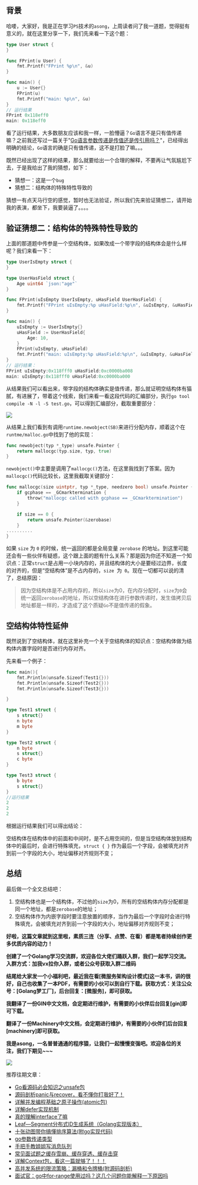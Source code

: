 ## 背景

哈喽，大家好，我是正在学习`PS`技术的`asong`，上周读者问了我一道题，觉得挺有意义的，就在这里分享一下，我们先来看一下这个题：

```go
type User struct {
}

func FPrint(u User) {
	fmt.Printf("FPrint %p\n", &u)
}

func main() {
	u := User{}
	FPrint(u)
	fmt.Printf("main: %p\n", &u)
}
// 运行结果
FPrint 0x118eff0
main: 0x118eff0
```

看了运行结果，大多数朋友应该和我一样，一脸懵逼？`Go`语言不是只有值传递嘛？之前我还写过一篇关于"[Go语言参数传递是传值还是传引用吗？](https://mp.weixin.qq.com/s/JHbFh2GhoKewlemq7iI59Q)"，已经得出明确的结论，`Go`语言的确是只有值传递，这不是打脸了嘛。。。

既然已经出现了这样的结果，那么就要给出一个合理的解释，不要再让气氛尴尬下去，于是我给出了我的猜想，如下：

- 猜想一：这是一个`bug`
- 猜想二：结构体的特殊特性导致的

猜想一有点天马行空的感觉，暂时也无法验证，所以我们先来验证猜想二，请开始我的表演，都坐下，我要装逼了。。。。



## 验证猜想二：结构体的特殊特性导致的

上面的那道题中传参是一个空结构体，如果改成一个带字段的结构体会是什么样呢？我们来看一下：

```go
type UserIsEmpty struct {
}

type UserHasField struct {
	Age uint64 `json:"age"`
}

func FPrint(uIsEmpty UserIsEmpty, uHasField UserHasField) {
	fmt.Printf("FPrint uIsEmpty:%p uHasField:%p\n", &uIsEmpty, &uHasField)
}

func main() {
	uIsEmpty := UserIsEmpty{}
	uHasField := UserHasField{
		Age: 10,
	}
	FPrint(uIsEmpty, uHasField)
	fmt.Printf("main: uIsEmpty:%p uHasField:%p\n", &uIsEmpty, &uHasField)
}
// 运行结果：
FPrint uIsEmpty:0x118fff0 uHasField:0xc0000ba008
main: uIsEmpty:0x118fff0 uHasField:0xc0000ba000
```

从结果我们可以看出来，带字段的结构体确实是值传递，那么就证明空结构体有猫腻，有进展了，带着这个线索，我们来看一看这段代码的汇编部分，执行`go tool compile -N -l -S test.go`，可以得到汇编部分，截取重要部分：

![](https://song-oss.oss-cn-beijing.aliyuncs.com/golang_dream/article/static/%E6%88%AA%E5%B1%8F2021-03-01%20%E4%B8%8B%E5%8D%888.32.47.png)



从结果上我们看到有调用`runtime.newobject(SB)`来进行分配内存，顺着这个在`runtme/malloc.go`中找到了他的实现：

```go
func newobject(typ *_type) unsafe.Pointer {
	return mallocgc(typ.size, typ, true)
}
```

`newobject()`中主要是调用了`mallocgc()`方法，在这里我找到了答案。因为`mallocgc()`代码比较长，这里我截取关键部分：

```go
func mallocgc(size uintptr, typ *_type, needzero bool) unsafe.Pointer {
	if gcphase == _GCmarktermination {
		throw("mallocgc called with gcphase == _GCmarktermination")
	}

	if size == 0 {
		return unsafe.Pointer(&zerobase)
	}
..........
}
```

如果 `size` 为 `0` 的时候，统一返回的都是全局变量 `zerobase` 的地址。到这里可能还会有一些伙伴有疑惑，这个跟上面的题有什么关系？那是因为你还不知道一个知识点：正常`struct`是占用一小块内存的，并且结构体的大小是要经过边界，长度的对齐的，但是“空结构体”是不占内存的，`size `为` 0`。现在一切都可以说的清了，总结原因：

> 因为空结构体是不占用内存的，所以`size`为0，在内存分配时，`size`为`0`会统一返回`zerobase`的地址，所以空结构体在进行参数传递时，发生值拷贝后地址都是一样的，才造成了这个质疑`Go`不是值传递的假象。



## 空结构体特性延伸

既然说到了空结构体，就在这里补充一个关于空结构体的知识点：空结构体做为结构体内置字段时是否进行内存对齐。

先来看一个例子：

```go
func main(){	
	fmt.Println(unsafe.Sizeof(Test1{}))
	fmt.Println(unsafe.Sizeof(Test2{}))
	fmt.Println(unsafe.Sizeof(Test3{}))

}

type Test1 struct {
	s struct{}
	n byte
	m byte
}

type Test2 struct {
	n byte
	s struct{}
	c byte
}

type Test3 struct {
	b byte
	s struct{}
}
//运行结果
2
2
2
```

根据运行结果我们可以得出结论：

空结构体在结构体中的前面和中间时，是不占用空间的，但是当空结构体放到结构体中的最后时，会进行特殊填充，`struct { }` 作为最后一个字段，会被填充对齐到前一个字段的大小，地址偏移对齐规则不变；

## 总结

最后做一个全文总结吧：

1. 空结构体也是一个结构体，不过他的`size`为0，所有的空结构体内存分配都是同一个地址，都是`zerobase`的地址；
2. 空结构体作为内嵌字段时要注意放置的顺序，当作为最后一个字段时会进行特殊填充，会被填充对齐到前一个字段的大小，地址偏移对齐规则不变；

**好啦，这篇文章就到这里啦，素质三连（分享、点赞、在看）都是笔者持续创作更多优质内容的动力！**

**创建了一个Golang学习交流群，欢迎各位大佬们踊跃入群，我们一起学习交流。入群方式：加我vx拉你入群，或者公众号获取入群二维码**

**结尾给大家发一个小福利吧，最近我在看[微服务架构设计模式]这一本书，讲的很好，自己也收集了一本PDF，有需要的小伙可以到自行下载。获取方式：关注公众号：[Golang梦工厂]，后台回复：[微服务]，即可获取。**

**我翻译了一份GIN中文文档，会定期进行维护，有需要的小伙伴后台回复[gin]即可下载。**

**翻译了一份Machinery中文文档，会定期进行维护，有需要的小伙伴们后台回复[machinery]即可获取。**

**我是asong，一名普普通通的程序猿，让我们一起慢慢变强吧。欢迎各位的关注，我们下期见~~~**

![](https://song-oss.oss-cn-beijing.aliyuncs.com/golang_dream/article/static/%E6%89%AB%E7%A0%81_%E6%90%9C%E7%B4%A2%E8%81%94%E5%90%88%E4%BC%A0%E6%92%AD%E6%A0%B7%E5%BC%8F-%E7%99%BD%E8%89%B2%E7%89%88.png)

推荐往期文章：

- [Go看源码必会知识之unsafe包](https://mp.weixin.qq.com/s/nPWvqaQiQ6Z0TaPoqg3t2Q)
- [源码剖析panic与recover，看不懂你打我好了！](https://mp.weixin.qq.com/s/mzSCWI8C_ByIPbb07XYFTQ)
- [详解并发编程基础之原子操作(atomic包)](https://mp.weixin.qq.com/s/PQ06eL8kMWoGXodpnyjNcA)
- [详解defer实现机制](https://mp.weixin.qq.com/s/FUmoBB8OHNSfy7STR0GsWw)
- [真的理解interface了嘛](https://mp.weixin.qq.com/s/sO6Phr9C5VwcSTQQjJux3g)
- [Leaf—Segment分布式ID生成系统（Golang实现版本）](https://mp.weixin.qq.com/s/wURQFRt2ISz66icW7jbHFw)
- [十张动图带你搞懂排序算法(附go实现代码)](https://mp.weixin.qq.com/s/rZBsoKuS-ORvV3kML39jKw)
- [go参数传递类型](https://mp.weixin.qq.com/s/JHbFh2GhoKewlemq7iI59Q)
- [手把手教姐姐写消息队列](https://mp.weixin.qq.com/s/0MykGst1e2pgnXXUjojvhQ)
- [常见面试题之缓存雪崩、缓存穿透、缓存击穿](https://mp.weixin.qq.com/s?__biz=MzIzMDU0MTA3Nw==&mid=2247483988&idx=1&sn=3bd52650907867d65f1c4d5c3cff8f13&chksm=e8b0902edfc71938f7d7a29246d7278ac48e6c104ba27c684e12e840892252b0823de94b94c1&token=1558933779&lang=zh_CN#rd)
- [详解Context包，看这一篇就够了！！！](https://mp.weixin.qq.com/s/JKMHUpwXzLoSzWt_ElptFg)
- [高并发系统的限流策略：漏桶和令牌桶(附源码剖析)](https://mp.weixin.qq.com/s/fURwiSTeEE_Wvc95Q_fHnA)
- [面试官：go中for-range使用过吗？这几个问题你能解释一下原因吗](https://mp.weixin.qq.com/s/G7z80u83LTgLyfHgzgrd9g)